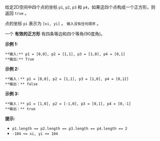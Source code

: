 给定2D空间中四个点的坐标 `p1`, `p2`, `p3` 和 `p4`，如果这四个点构成一个正方形，则返回 `true` 。

点的坐标 `pi` 表示为 `[xi, yi]` 。 `输入没有任何顺序` 。

一个 **有效的正方形** 有四条等边和四个等角(90度角)。



**示例 1:**

    
    
    **输入:** p1 = [0,0], p2 = [1,1], p3 = [1,0], p4 = [0,1]
    **输出:** True
    

**示例 2:**

    
    
    **输入：** p1 = [0,0], p2 = [1,1], p3 = [1,0], p4 = [0,12]
    **输出：** false
    

**示例 3:**

    
    
    **输入：** p1 = [1,0], p2 = [-1,0], p3 = [0,1], p4 = [0,-1]
    **输出：** true
    



**提示:**

  * `p1.length == p2.length == p3.length == p4.length == 2`
  * `-104 <= xi, yi <= 104`

